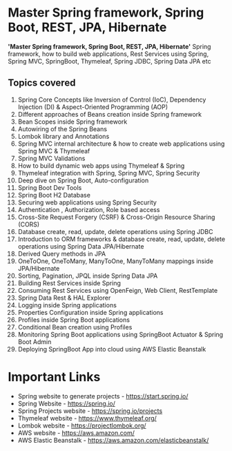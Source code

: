 # Master Spring framework, Spring Boot, REST, JPA, Hibernate


**'Master Spring framework, Spring Boot, REST, JPA, Hibernate'** Spring framework, how to build web applications, Rest Services using Spring, Spring MVC, SpringBoot, Thymeleaf, Spring JDBC, Spring Data JPA etc

## Topics covered

1) Spring Core Concepts like Inversion of Control (IoC), Dependency Injection (DI) & Aspect-Oriented Programming (AOP)
2) Different approaches of Beans creation inside Spring framework
3) Bean Scopes inside Spring framework
4) Autowiring of the Spring Beans
5) Lombok library and Annotations
6) Spring MVC internal architecture & how to create web applications using Spring MVC & Thymeleaf
7) Spring MVC Validations
8) How to build dynamic web apps using Thymeleaf & Spring
9) Thymeleaf integration with Spring, Spring MVC, Spring Security
10) Deep dive on Spring Boot, Auto-configuration
11) Spring Boot Dev Tools
12) Spring Boot H2 Database
13) Securing web applications using Spring Security
14) Authentication , Authorization, Role based access
15) Cross-Site Request Forgery (CSRF) & Cross-Origin Resource Sharing (CORS)
16) Database create, read, update, delete operations using Spring JDBC
17) Introduction to ORM frameworks & database create, read, update, delete operations using Spring Data JPA/Hibernate
18) Derived Query methods in JPA
19) OneToOne, OneToMany, ManyToOne, ManyToMany mappings inside JPA/Hibernate
20) Sorting, Pagination, JPQL inside Spring Data JPA
21) Building Rest Services inside Spring
22) Consuming Rest Services using OpenFeign, Web Client, RestTemplate
23) Spring Data Rest & HAL Explorer
24) Logging inside Spring applications
25) Properties Configuration inside Spring applications
26) Profiles inside Spring Boot applications
27) Conditional Bean creation using Profiles
28) Monitoring Spring Boot applications using SpringBoot Actuator & Spring Boot Admin
29) Deploying SpringBoot App into cloud using AWS Elastic Beanstalk


# Important Links

- Spring website to generate projects - https://start.spring.io/
- Spring Website - https://spring.io/
- Spring Projects website - https://spring.io/projects
- Thymeleaf website - https://www.thymeleaf.org/
- Lombok website - https://projectlombok.org/
- AWS website - https://aws.amazon.com/
- AWS Elastic Beanstalk - https://aws.amazon.com/elasticbeanstalk/
